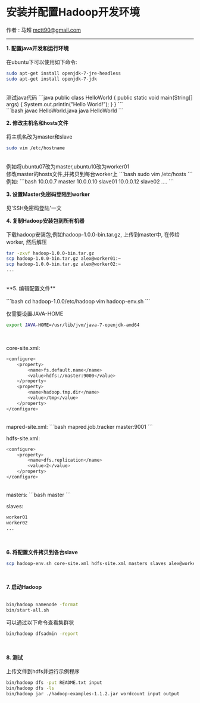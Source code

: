 # 安装并配置Hadoop开发环境

作者 :  马超  mctt90@gmail.com

---

**1. 配置java开发和运行环境** <br><br>
在ubuntu下可以使用如下命令:
```bash
sudo apt-get install openjdk-7-jre-headless
sudo apt-get install openjdk-7-jdk
```
<br>
测试java代码
```java
public class HelloWorld {
    public static void main(String[] args) {
        System.out.println("Hello World!");
    }
}
```
<br>
```bash
javac HelloWorld.java
java HelloWorld
```
<br>

**2. 修改主机名和hosts文件** <br><br>
将主机名改为master和slave
```bash
sudo vim /etc/hostname
```
<br>
例如将ubuntu07改为master,ubuntu10改为worker01<br>
修改master的hosts文件,并拷贝到每台worker上
```bash
sudo vim /etc/hosts
```
<br>
例如:
```bash
10.0.0.7 master
10.0.0.10 slave01
10.0.0.12 slave02
....
```
<br>

**3. 设置Master免密码登陆到worker** <br><br>
见'SSH免密码登陆'一文
<br>

**4. 复制Hadoop安装包到所有机器** <br><br>
下载hadoop安装包,例如hadoop-1.0.0-bin.tar.gz, 上传到master中, 在传给worker, 然后解压
```bash
tar -zxvf hadoop-1.0.0-bin.tar.gz
scp hadoop-1.0.0-bin.tar.gz alex@worker01:~
scp hadoop-1.0.0-bin.tar.gz alex@worker02:~
...
```
<br>
**5. 编辑配置文件** <br><br>
```bash
cd hadoop-1.0.0/etc/hadoop
vim hadoop-env.sh
```
<br>

仅需要设置JAVA-HOME
```bash
export JAVA-HOME=/usr/lib/jvm/java-7-openjdk-amd64
```
<br>

core-site.xml:
```bash
<configure>
    <property>
        <name>fs.default.name</name>
        <value>hdfs://master:9000</value>
    </property>
    <property>
        <name>hadoop.tmp.dir</name>
        <value>/tmp</value>
    </property>
</configure>
```
<br>
mapred-site.xml:
```bash
<configure>
    <property>
        <name>mapred.job.tracker</name>
        <value>master:9001</value>
    </property>
</configure>
```
<br>

hdfs-site.xml:
```bash
<configure>
    <property>
        <name>dfs.replication</name>
        <value>2</value>
    </property>
</configure>
```
<br>
masters:
```bash
master
```

slaves:
```bash
worker01
worker02
...
```
<br>

**6. 将配置文件拷贝到各台slave**
```bash
scp hadoop-env.sh core-site.xml hdfs-site.xml masters slaves alex@worker01:~/hadoop-1.0.0/etc/hadoop
```
<br>

**7. 启动Hadoop** <br><br>
```bash
bin/hadoop namenode -format
bin/start-all.sh
```
可以通过以下命令查看集群状
```bash
bin/hadoop dfsadmin -report
```
<br>

**8. 测试**<br><br>
上传文件到hdfs并运行示例程序
```bash
bin/hadoop dfs -put README.txt input
bin/hadoop dfs -ls
bin/hadoop jar ./hadoop-examples-1.1.2.jar wordcount input output
```
